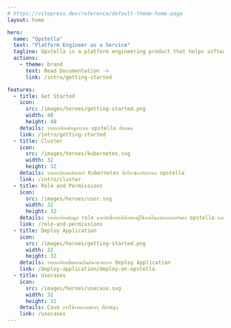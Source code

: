 ```yaml
---
# https://vitepress.dev/reference/default-theme-home-page
layout: home

hero:
  name: "Opstella"
  text: "Platform Engineer as a Service"
  tagline: Opstella is a platform engineering product that helps software development in organizations more efficiently with the concept of DevSecOps so that your company has the advantage of automation deployment to production to the market quickly and securely.
  actions:
    - theme: brand
      text: Read Documentation ->
      link: /intro/getting-started

features:
  - title: Get Started
    icon:
      src: /images/heroes/getting-started.png
      width: 48
      height: 48
    details: รายละเอียดข้อมูลระบบ opstella ทั้งหมด
    link: /intro/getting-started
  - title: Cluster
    icon:
      src: /images/heroes/kubernetes.svg
      width: 32
      height: 32
    details: รายละเอียดคลัสเตอร์ Kubernetes ที่เกี่ยวข้องกับระบบ opstella
    link: /intro/cluster
  - title: Role and Permissions
    icon:
      src: /images/heroes/user.svg
      width: 32
      height: 32
    details: รายละเอียดข้อมูล role และสิทธิ์การเข้าถึงของผู้ใช้งานในแต่ละเลเยอร์ของ opstella และ วิธีการใช้งานเมนูผู้ใช้ (user)
    link: /role-and-permissions
  - title: Deploy Application
    icon:
      src: /images/heroes/getting-started.png
      width: 32
      height: 32
    details: รายละเอียดขั้นตอนเริ่มต้นจนจบการ Deploy Application
    link: /deploy-application/deploy-on-opstella
  - title: Usecases
    icon:
      src: /images/heroes/usecase.svg
      width: 32
      height: 32
    details: Case การใช้งานแบบต่างๆ ที่สำคัญๆ
    link: /usecases
---
```

